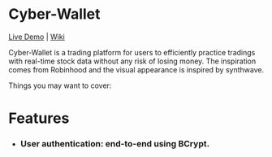 # Cyber-Wallet
[Live Demo](https://cyber-wallet.herokuapp.com/#/login) | [Wiki](https://github.com/1a2b3c4dBobAn/Cyber-Wallet/wiki)

Cyber-Wallet is a trading platform for users to efficiently practice tradings with real-time stock data without any risk of losing money. The inspiration comes from Robinhood and the visual appearance is inspired by synthwave.

Things you may want to cover:

# Features

* ### User authentication: end-to-end using BCrypt.
